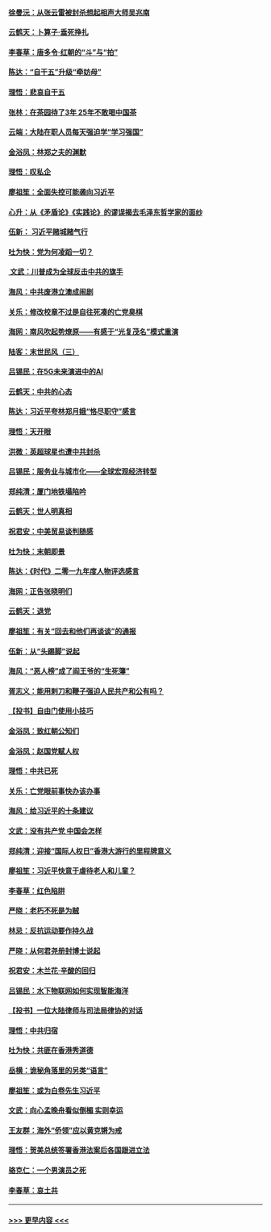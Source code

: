 #### [徐曼沅：从张云雷被封杀想起相声大师吴兆南](../pages/nsc993/n11741816.md?t=12242133) 
#### [云鹤天：卜算子‧垂死挣扎](../pages/nsc993/n11739956.md?t=12242133) 
#### [李春草：唐多令‧红朝的“斗”与“拍”](../pages/nsc993/n11739830.md?t=12242133) 
#### [陈达：“自干五”升级“牵妨母”](../pages/nsc993/n11739724.md?t=12242133) 
#### [理悟：悲哀自干五](../pages/nsc993/n11739547.md?t=12242133) 
#### [张林：在茶园待了3年 25年不敢喝中国茶](../pages/nsc993/n11739240.md?t=12242133) 
#### [云端：大陆在职人员每天强迫学“学习强国”](../pages/nsc993/n11738735.md?t=12242133) 
#### [金浴凤：林郑之夫的渊默](../pages/nsc993/n11737735.md?t=12242133) 
#### [理悟：叹私企](../pages/nsc993/n11737715.md?t=12242133) 
#### [廖祖笙：全面失控可能袭向习近平](../pages/nsc993/n11737704.md?t=12242133) 
#### [心升：从《矛盾论》《实践论》的谬误揭去毛泽东哲学家的面纱](../pages/nsc993/n11736962.md?t=12242133) 
#### [伍新： 习近平赌城赌气行](../pages/nsc993/n11736929.md?t=12242133) 
#### [吐为快：党为何凌蹈一切？](../pages/nsc993/n11736915.md?t=12242133) 
#### [ 文武：川普成为全球反击中共的旗手](../pages/nsc993/n11736882.md?t=12242133) 
#### [海风：中共废港立澳成闹剧](../pages/nsc993/n11735857.md?t=12242133) 
#### [关乐：修改校章不过是自往死凑的亡党臭棋](../pages/nsc993/n11735097.md?t=12242133) 
#### [海网：南风吹起势燎原——有感于“光复茂名”模式重演](../pages/nsc993/n11732308.md?t=12242133) 
#### [陆客：末世民风（三）](../pages/nsc993/n11732211.md?t=12242133) 
#### [吕锡民：在5G未来演进中的AI](../pages/nsc993/n11730010.md?t=12242133) 
#### [云鹤天：中共的心态](../pages/nsc993/n11729906.md?t=12242133) 
#### [陈达：习近平夸林郑月娥“恪尽职守”感言](../pages/nsc993/n11729881.md?t=12242133) 
#### [理悟：天开眼](../pages/nsc993/n11729699.md?t=12242133) 
#### [洪微：英超球星也遭中共封杀](../pages/nsc993/n11727243.md?t=12242133) 
#### [吕锡民：服务业与城市化——全球宏观经济转型](../pages/nsc993/n11725845.md?t=12242133) 
#### [郑纯清：厦门地铁塌陷吟](../pages/nsc993/n11725813.md?t=12242133) 
#### [云鹤天：世人明真相](../pages/nsc993/n11725621.md?t=12242133) 
#### [祝君安：中美贸易谈判随感](../pages/nsc993/n11725609.md?t=12242133) 
#### [吐为快：末朝即景](../pages/nsc993/n11723365.md?t=12242133) 
#### [陈达：《时代》二零一九年度人物评选感言](../pages/nsc993/n11723337.md?t=12242133) 
#### [海网：正告张晓明们](../pages/nsc993/n11723228.md?t=12242133) 
#### [云鹤天：退党](../pages/nsc993/n11723056.md?t=12242133) 
#### [廖祖笙：有关“回去和他们再谈谈”的通报](../pages/nsc993/n11722442.md?t=12242133) 
#### [伍新：从“头踢脚”说起](../pages/nsc993/n11722429.md?t=12242133) 
#### [海风：“恶人榜”成了阎王爷的“生死簿”](../pages/nsc993/n11722272.md?t=12242133) 
#### [胥志义：能用剌刀和鞭子强迫人民共产和公有吗？](../pages/nsc993/n11720569.md?t=12242133) 
#### [【投书】自由门使用小技巧](../pages/nsc993/n11720180.md?t=12242133) 
#### [金浴凤：致红朝公知们](../pages/nsc993/n11720563.md?t=12242133) 
#### [金浴凤：赵国党赋人权](../pages/nsc993/n11720533.md?t=12242133) 
#### [理悟：中共已死](../pages/nsc993/n11720233.md?t=12242133) 
#### [关乐：亡党眼前事快办该办事](../pages/nsc993/n11719160.md?t=12242133) 
#### [海风：给习近平的十条建议](../pages/nsc993/n11717616.md?t=12242133) 
#### [文武：没有共产党 中国会怎样](../pages/nsc993/n11717584.md?t=12242133) 
#### [郑纯清：迎接“国际人权日”香港大游行的里程牌意义](../pages/nsc993/n11717417.md?t=12242133) 
#### [廖祖笙：习近平快意于虐待老人和儿童？](../pages/nsc993/n11715313.md?t=12242133) 
#### [李春草：红色陷阱](../pages/nsc993/n11715029.md?t=12242133) 
#### [严晓：老朽不死是为贼](../pages/nsc993/n11712910.md?t=12242133) 
#### [林忌：反抗运动要作持久战](../pages/nsc993/n11712623.md?t=12242133) 
#### [严晓：从何君尧册封博士说起](../pages/nsc993/n11712465.md?t=12242133) 
#### [祝君安：木兰花·辛酸的回归](../pages/nsc993/n11712381.md?t=12242133) 
#### [吕锡民：水下物联网如何实现智能海洋](../pages/nsc993/n11711158.md?t=12242133) 
#### [【投书】一位大陆律师与司法局律协的对话](../pages/nsc993/n11709675.md?t=12242133) 
#### [理悟：中共归宿](../pages/nsc993/n11710059.md?t=12242133) 
#### [吐为快：共匪在香港秀道德](../pages/nsc993/n11709979.md?t=12242133) 
#### [岳横：诡秘角落里的另类“语言”](../pages/nsc993/n11709792.md?t=12242133) 
#### [廖祖笙：或为白卷先生习近平](../pages/nsc993/n11708330.md?t=12242133) 
#### [文武：向心孟晚舟看似倒楣 实则幸运](../pages/nsc993/n11708236.md?t=12242133) 
#### [王友群：海外“侨领”应以黄克锵为戒](../pages/nsc993/n11706176.md?t=12242133) 
#### [理悟：贺美总统签署香港法案后各国跟进立法](../pages/nsc993/n11706853.md?t=12242133) 
#### [骆克仁：一个男演员之死](../pages/nsc993/n11706677.md?t=12242133) 
#### [李春草：哀土共](../pages/nsc993/n11706255.md?t=12242133) 

----
#### [ >>> 更早内容 <<< ](../indexes/nsc993-earlier.md)
